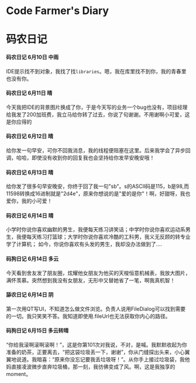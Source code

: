 # Code Farmer's Diary
# 码农日记



#### 码农日记 6月10日 中雨
IDE提示找不到对象，我找了找`libraries`。嗯，我在库里找不到你，我的青春里也没有你。

#### 码农日记 6月11日 晴
今天我把IDE的背景图片换成了你，于是今天写的业务一个bug也没有，项目经理给我发了200加班费，我立马给你转了过去，你说了句谢谢。不用谢啊小可爱，这是你应得的

#### 码农日记 6月12日 晴
给你发一句早安，可你不回我消息，我的线程便阻塞在这里。后来我学会了异步回调，哈哈，即使没有收到你的回复我也会坚持给你发早安晚安哦！

#### 码农日记 6月13日 晴
给你发了很多句早安晚安，你终于回了我一句"sb"。s的ASCII码是115，b是98,而11598转换成16进制就是"2d4e"，原来你想说的是"爱的是你"！啊，好甜呀，我也爱你，我的小可爱！

#### 码农日记 6月14日 晴
小学时你说你喜欢幽默的男生，我便每天练习讲笑话；中学时你说你喜欢运动系男生，我便每天练习打篮球；大学时你说你喜欢冷酷的工科男，我义无反顾的转专业学了计算机；
如今，你说你喜欢有头发的男生，我却没办法做到了....

#### 码狗日记 6月14日 多云
今天看到舍友发了朋友圈，炫耀他女朋友为他买的天梭恒意机械表，我放大图片，满怀羡慕。突然想到我没有女朋友，无形中又替她省了一笔，啊我真机智！

#### 舔农日记 6月14日 阴
第一次用QT写UI，不知道怎么做文件浏览。负责人说用FileDialog可以找到需要的一切。我只笑笑不答。我知道即使用.fileUrl也无法获取你内心的路径。

#### 码狗日记 6月15日 多云转晴
“你给我滚啊滚啊滚啊！”，这是你第101次对我说，不对，是喊。我默默收起为你准备的奶茶，正要离去，“把这袋垃圾丢一下，谢谢”，你从门缝探出头来，小心翼翼地说道。我暗喜：“原来你没忘记要我丢垃圾呀！”。从你手上接过垃圾袋，我他妈直接凌波微步直奔垃圾桶，那一刻，我彷佛变成了风。啊，这是我独享的moment。